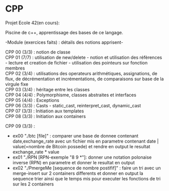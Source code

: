 # CPP

Projet Ecole 42(en cours):

Piscine de c++, apprentissage des bases de ce langage.

-Module (exercices faits) : détails des notions apprisent-

CPP 00 (3/3) : notion de classe                                                                                                                  
CPP 01 (7/7) : utilisation de new/delete - notion et utilisation des réfèrences - lecture et creation de fichier - utilisation des pointeurs sur fonction membres                                                                                                                                               
CPP 02 (3/4) : utilisations des operateurs arithmétiques, assignations, de flux, de décrémentation et incrémentations, de comparaisons sur base de la virgule fixe                                                                                                                                         
CPP 03 (3/4) : héritage entre les classes                                                                                                              
CPP 04 (4/4) : Polymorphisme, classes abstraites et interfaces                                                                                        
CPP 05 (4/4) :  Exceptions                                                                                                                              
CPP 06 (3/3) : Casts - static_cast, reinterpret_cast, dynamic_cast                                                  
CPP 07 (3/3) : Initiation aux templates                                                                             
CPP 08 (3/3) : Initiation aux containers                                                                            

CPP 09 (3/3) : 
- ex00 "./btc [file]" : comparer une base de donnee contenant date,exchange_rate avec un fichier mis en parametre contenant date | value(=nombre de Bitcoin possede) 
			et rendre en output le resultat exchange_rate * value
- ex01 "./RPN [RPN-exemple "8 9 *"]: donner une notation polonaise inverse (RPN) en parametre et donner le resultat en output
- ex02 "./PmergeMe [sequence de nombre postifif]" : faire un tri avec un merge-insert sur 2 containers differents et donner en output la sequence trier ainsi que le temps mis pour executer les fonctions de tri sur les 2 containers
